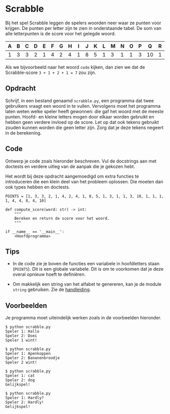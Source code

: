 # Scrabble

Bij het spel Scrabble leggen de spelers woorden neer waar ze punten voor krijgen. De punten per letter zijn te zien in onderstaande tabel. De som van alle letterpunten is de score voor het gelegde woord.

| **A** | **B** | **C** | **D** | **E** | **F** | **G** | **H** | **I** | **J** | **K** | **L** | **M** | **N** | **O** | **P** | **Q** | **R** | **S** | **T** | **U** | **V** | **W** | **X** | **Y** | **Z** |
|:-----:|:-----:|:-----:|:-----:|-------|-------|-------|-------|-------|-------|-------|-------|-------|-------|-------|-------|-------|-------|-------|-------|-------|-------|-------|-------|-------|-------|
|   1   |   3   |   3   |   2   | 1     | 4     | 2     | 4     | 1     | 8     | 5     | 1     | 3     | 1     | 1     | 3     | 10    | 1     | 1     | 1     | 1     | 4     | 4     | 8     | 4     | 10    |

Als we bijvoorbeeld naar het woord `code` kijken, dan zien we dat de Scrabble-score `3 + 1 + 2 + 1 = 7` zou zijn.

## Opdracht

Schrijf, in een bestand genaamd `scrabble.py`, een programma dat twee gebruikers vraagt een woord in te vullen. Vervolgens moet het programma laten weten welke speler heeft gewonnen: die gaf het woord met de meeste punten. Hoofd- en kleine letters mogen door elkaar worden gebruikt en hebben geen verdere invloed op de score. Let op dat ook tekens gebruikt zouden kunnen worden die geen letter zijn. Zorg dat je deze tekens negeert in de berekening.

## Code

Ontwerp je code zoals hieronder beschreven. Vul de docstrings aan met doctests en verdere uitleg van de aanpak die je gekozen hebt.

Het wordt bij deze opdracht aangemoedigd om extra functies te introduceren die een klein deel van het probleem oplossen. Die moeten dan ook types hebben en doctests.

    POINTS = [1, 3, 3, 2, 1, 4, 2, 4, 1, 8, 5, 1, 3, 1, 1, 3, 10, 1, 1, 1, 1, 4, 4, 8, 4, 10]

    def compute_score(word: str) -> int:
        """
        Bereken en return de score voor het woord.
        """

    if __name__ == '__main__':
        <Hoofdprogramma>

## Tips

* In de code zie je boven de functies een variabele in hoofdletters staan (`POINTS`). Dit is een globale variabele. Dit is om te voorkomen dat je deze overal opnieuw hoeft te definiëren.

* Om makkelijk een string van het alfabet te genereren, kan je de module `string` gebruiken. Zie de [handleiding](https://docs.python.org/3/library/string.html).

## Voorbeelden

Je programma moet uiteindelijk werken zoals in de voorbeelden hieronder.

    $ python scrabble.py
    Speler 1: Hallo
    Speler 2: Doei
    Speler 1 wint!

    $ python scrabble.py
    Speler 1: Apenkoppen
    Speler 2: Bananenbroodje
    Speler 2 wint!

    $ python scrabble.py
    Speler 1: cat
    Speler 2: dog
    Gelijkspel!

    $ python scrabble.py
    Speler 1: Hardly?
    Speler 2: Hardly!
    Gelijkspel!
